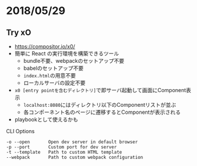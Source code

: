 # 2018/05/29

## Try xO

* https://compositor.io/x0/
* 簡単に React の実行環境を構築できるツール
  * bundle不要、webpackのセットアップ不要
  * babelのセットアップ不要
  * `index.html`の用意不要
  * ローカルサーバの設定不要
* `x0 [entry pointを含むディレクトリ]`で即サーバ起動して画面にComponent表示
  * `localhost:8080`にはディレクトリ以下のComponentリストが並ぶ
  * 各コンポーネント名のページに遷移するとComponentが表示される
* playbookとして使えるかも

CLI Options
```
-o --open       Open dev server in default browser
-p --port       Custom port for dev server
-t --template   Path to custom HTML template
--webpack       Path to custom webpack configuration
```